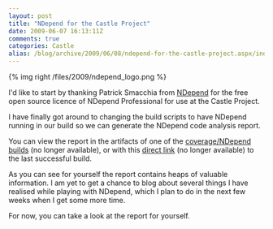 ```yaml
---
layout: post
title: "NDepend for the Castle Project"
date: 2009-06-07 16:13:11Z
comments: true
categories: Castle
alias: /blog/archive/2009/06/08/ndepend-for-the-castle-project.aspx/index.html
---
```


{% img right /files/2009/ndepend_logo.png %}

I'd like to start by thanking Patrick Smacchia from [NDepend][1] for the free open source licence of NDepend Professional for use at the Castle Project.

I have finally got around to changing the build scripts to have NDepend running in our build so we can generate the NDepend code analysis report.

You can view the report in the artifacts of one of the <u>coverage/NDepend builds</u> (no longer available), or with this <u>direct link</u>
(no longer available) to the last successful build.

As you can see for yourself the report contains heaps of valuable information. I am yet to get a chance to blog about several things I have
realised while playing with NDepend, which I plan to do in the next few weeks when I get some more time.

For now, you can take a look at the report for yourself.

[1]: http://www.ndepend.com/
